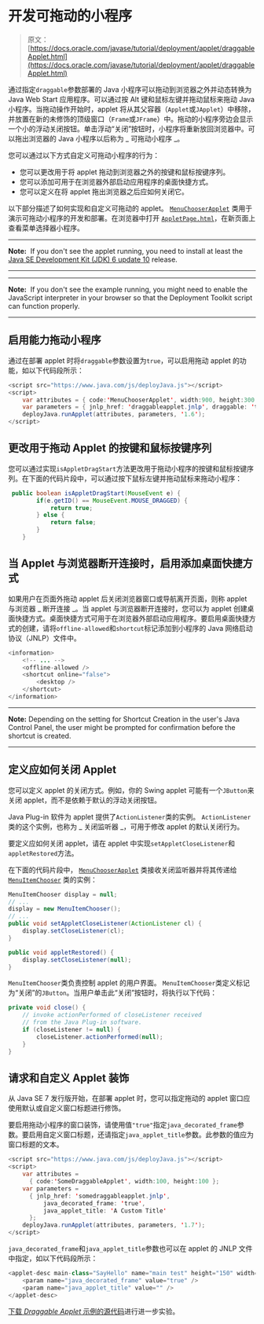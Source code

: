 # 开发可拖动的小程序

> 原文： [https://docs.oracle.com/javase/tutorial/deployment/applet/draggableApplet.html](https://docs.oracle.com/javase/tutorial/deployment/applet/draggableApplet.html)

通过指定`draggable`参数部署的 Java 小程序可以拖动到浏览器之外并动态转换为 Java Web Start 应用程序。可以通过按 Alt 键和鼠标左键并拖动鼠标来拖动 Java 小程序。当拖动操作开始时，applet 将从其父容器（`Applet`或`JApplet`）中移除，并放置在新的未修饰的顶级窗口（`Frame`或`JFrame`）中。拖动的小程序旁边会显示一个小的浮动关闭按钮。单击浮动“关闭”按钮时，小程序将重新放回浏览器中。可以拖出浏览器的 Java 小程序以后称为 _ 可拖动小程序 _。

您可以通过以下方式自定义可拖动小程序的行为：

*   您可以更改用于将 applet 拖动到浏览器之外的按键和鼠标按键序列。
*   您可以添加可用于在浏览器外部启动应用程序的桌面快捷方式。
*   您可以定义在将 applet 拖出浏览器之后应如何关闭它。

以下部分描述了如何实现和自定义可拖动的 applet。 [`MenuChooserApplet`](examples/applet_Draggable/src/MenuChooserApplet.java) 类用于演示可拖动小程序的开发和部署。在浏览器中打开 [``AppletPage.html``](examples/dist/applet_Draggable/AppletPage.html)，在新页面上查看菜单选择器小程序。

* * *

**Note:**  If you don't see the applet running, you need to install at least the [Java SE Development Kit (JDK) 6 update 10](http://www.oracle.com/technetwork/java/javase/downloads/index.html) release.

* * *

* * *

**Note:**  If you don't see the example running, you might need to enable the JavaScript interpreter in your browser so that the Deployment Toolkit script can function properly.

* * *

## 启用能力拖动小程序

通过在部署 applet 时将`draggable`参数设置为`true`，可以启用拖动 applet 的功能，如以下代码段所示：

```java
<script src="https://www.java.com/js/deployJava.js"></script>
<script>
    var attributes = { code:'MenuChooserApplet', width:900, height:300 };
    var parameters = { jnlp_href: 'draggableapplet.jnlp', draggable: 'true' };
    deployJava.runApplet(attributes, parameters, '1.6');
</script>

```

## 更改用于拖动 Applet 的按键和鼠标按键序列

您可以通过实现`isAppletDragStart`方法更改用于拖动小程序的按键和鼠标按键序列。在下面的代码片段中，可以通过按下鼠标左键并拖动鼠标来拖动小程序：

```java
 public boolean isAppletDragStart(MouseEvent e) {
        if(e.getID() == MouseEvent.MOUSE_DRAGGED) {
            return true;
        } else {
            return false;
        }
    }

```

## 当 Applet 与浏览器断开连接时，启用添加桌面快捷方式

如果用户在页面外拖动 applet 后关闭浏览器窗口或导航离开页面，则称 applet 与浏览器 _ 断开连接 _。当 applet 与浏览器断开连接时，您可以为 applet 创建桌面快捷方式。桌面快捷方式可用于在浏览器外部启动应用程序。要启用桌面快捷方式的创建，请将`offline-allowed`和`shortcut`标记添加到小程序的 Java 网络启动协议（JNLP）文件中。

```java
<information>
    <!-- ... -->
    <offline-allowed />
    <shortcut online="false">
        <desktop />
    </shortcut>
</information>

```

* * *

**Note:** Depending on the setting for Shortcut Creation in the user's Java Control Panel, the user might be prompted for confirmation before the shortcut is created.

* * *

## 定义应如何关闭 Applet

您可以定义 applet 的关闭方式。例如，你的 Swing applet 可能有一个`JButton`来关闭 applet，而不是依赖于默认的浮动关闭按钮。

Java Plug-in 软件为 applet 提供了`ActionListener`类的实例。 `ActionListener`类的这个实例，也称为 _ 关闭监听器 _，可用于修改 applet 的默认关闭行为。

要定义应如何关闭 applet，请在 applet 中实现`setAppletCloseListener`和`appletRestored`方法。

在下面的代码片段中， [`MenuChooserApplet`](examples/applet_Draggable/src/MenuChooserApplet.java) 类接收关闭监听器并将其传递给 [`MenuItemChooser`](examples/applet_Draggable/src/MenuItemChooser.java) 类的实例：

```java
MenuItemChooser display = null;
// ...
display = new MenuItemChooser();
// ...
public void setAppletCloseListener(ActionListener cl) {
    display.setCloseListener(cl);
}

public void appletRestored() {
    display.setCloseListener(null);
}

```

`MenuItemChooser`类负责控制 applet 的用户界面。 `MenuItemChooser`类定义标记为“关闭”的`JButton`。当用户单击此“关闭”按钮时，将执行以下代码：

```java
private void close() {
    // invoke actionPerformed of closeListener received
    // from the Java Plug-in software.
    if (closeListener != null) {
        closeListener.actionPerformed(null);
    }
}

```

## 请求和自定义 Applet 装饰

从 Java SE 7 发行版开始，在部署 applet 时，您可以指定拖动的 applet 窗口应使用默认或自定义窗口标题进行修饰。

要启用拖动小程序的窗口装饰，请使用值`"true"`指定`java_decorated_frame`参数。要启用自定义窗口标题，还请指定`java_applet_title`参数。此参数的值应为窗口标题的文本。

```java
<script src="https://www.java.com/js/deployJava.js"></script>
<script>
    var attributes =
      { code:'SomeDraggableApplet', width:100, height:100 };
    var parameters =
      { jnlp_href: 'somedraggableapplet.jnlp', 
          java_decorated_frame: 'true',
          java_applet_title: 'A Custom Title'   
      };
    deployJava.runApplet(attributes, parameters, '1.7');
</script>

```

`java_decorated_frame`和`java_applet_title`参数也可以在 applet 的 JNLP 文件中指定，如以下代码段所示：

```java
<applet-desc main-class="SayHello" name="main test" height="150" width="300">
    <param name="java_decorated_frame" value="true" />
    <param name="java_applet_title" value="" />
</applet-desc>

```

[下载 _Draggable Applet_ 示例的源代码](examplesIndex.html#DraggableApplet)进行进一步实验。